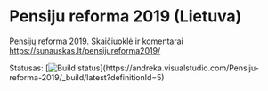 # Pensiju reforma 2019 (Lietuva)
Pensijų reforma 2019. Skaičiuoklė ir komentarai
https://sunauskas.lt/pensijureforma2019/

Statusas: [![Build status](https://andreka.visualstudio.com/Pensiju-reforma-2019/_apis/build/status/PensijuReformaApp%20PROD%20(sunauskas.lt))](https://andreka.visualstudio.com/Pensiju-reforma-2019/_build/latest?definitionId=5)
